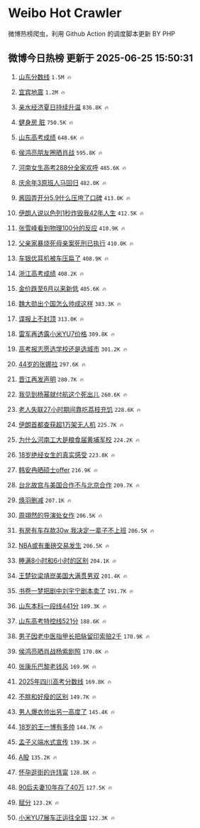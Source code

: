 # Weibo Hot Crawler 



微博热榜爬虫，利用 Github Action 的调度脚本更新 BY PHP 


## 微博今日热榜 更新于 2025-06-25 15:50:31 
1. [山东分数线](https://s.weibo.com/weibo?q=%E5%B1%B1%E4%B8%9C%E5%88%86%E6%95%B0%E7%BA%BF&t=31&band_rank=1&Refer=top) `1.5M 🔥` 

1. [宜宾地震](https://s.weibo.com/weibo?q=%E5%AE%9C%E5%AE%BE%E5%9C%B0%E9%9C%87&t=31&band_rank=2&Refer=top) `1.2M 🔥` 

1. [亲水经济夏日持续升温](https://s.weibo.com/weibo?q=%23%E4%BA%B2%E6%B0%B4%E7%BB%8F%E6%B5%8E%E5%A4%8F%E6%97%A5%E6%8C%81%E7%BB%AD%E5%8D%87%E6%B8%A9%23&t=31&band_rank=3&Refer=top) `836.8K 🔥` 

1. [健身房 脏](https://s.weibo.com/weibo?q=%E5%81%A5%E8%BA%AB%E6%88%BF%20%E8%84%8F&t=31&band_rank=4&Refer=top) `750.5K 🔥` 

1. [山东高考成绩](https://s.weibo.com/weibo?q=%E5%B1%B1%E4%B8%9C%E9%AB%98%E8%80%83%E6%88%90%E7%BB%A9&t=31&band_rank=5&Refer=top) `648.6K 🔥` 

1. [侯鸿亮朋友圈晒肖战](https://s.weibo.com/weibo?q=%23%E4%BE%AF%E9%B8%BF%E4%BA%AE%E6%9C%8B%E5%8F%8B%E5%9C%88%E6%99%92%E8%82%96%E6%88%98%23&t=31&band_rank=6&Refer=top) `595.8K 🔥` 

1. [河南女生高考288分全家欢呼](https://s.weibo.com/weibo?q=%23%E6%B2%B3%E5%8D%97%E5%A5%B3%E7%94%9F%E9%AB%98%E8%80%83288%E5%88%86%E5%85%A8%E5%AE%B6%E6%AC%A2%E5%91%BC%23&t=31&band_rank=7&Refer=top) `485.6K 🔥` 

1. [庆余年3原班人马回归](https://s.weibo.com/weibo?q=%E5%BA%86%E4%BD%99%E5%B9%B43%E5%8E%9F%E7%8F%AD%E4%BA%BA%E9%A9%AC%E5%9B%9E%E5%BD%92&t=31&band_rank=8&Refer=top) `482.0K 🔥` 

1. [酱园弄开分5.9什么压垮了口碑](https://s.weibo.com/weibo?q=%23%E9%85%B1%E5%9B%AD%E5%BC%84%E5%BC%80%E5%88%865.9%E4%BB%80%E4%B9%88%E5%8E%8B%E5%9E%AE%E4%BA%86%E5%8F%A3%E7%A2%91%23&t=31&band_rank=9&Refer=top) `413.0K 🔥` 

1. [伊朗人说以色列1秒炸毁我42年人生](https://s.weibo.com/weibo?q=%23%E4%BC%8A%E6%9C%97%E4%BA%BA%E8%AF%B4%E4%BB%A5%E8%89%B2%E5%88%971%E7%A7%92%E7%82%B8%E6%AF%81%E6%88%9142%E5%B9%B4%E4%BA%BA%E7%94%9F%23&t=31&band_rank=10&Refer=top) `412.5K 🔥` 

1. [张雪峰看到物理100分的反应](https://s.weibo.com/weibo?q=%23%E5%BC%A0%E9%9B%AA%E5%B3%B0%E7%9C%8B%E5%88%B0%E7%89%A9%E7%90%86100%E5%88%86%E7%9A%84%E5%8F%8D%E5%BA%94%23&t=31&band_rank=11&Refer=top) `410.9K 🔥` 

1. [父亲家暴烧死母亲案死刑已执行](https://s.weibo.com/weibo?q=%23%E7%88%B6%E4%BA%B2%E5%AE%B6%E6%9A%B4%E7%83%A7%E6%AD%BB%E6%AF%8D%E4%BA%B2%E6%A1%88%E6%AD%BB%E5%88%91%E5%B7%B2%E6%89%A7%E8%A1%8C%23&t=31&band_rank=12&Refer=top) `410.0K 🔥` 

1. [车银优耳机被车压扁了](https://s.weibo.com/weibo?q=%23%E8%BD%A6%E9%93%B6%E4%BC%98%E8%80%B3%E6%9C%BA%E8%A2%AB%E8%BD%A6%E5%8E%8B%E6%89%81%E4%BA%86%23&t=31&band_rank=13&Refer=top) `408.9K 🔥` 

1. [浙江高考成绩](https://s.weibo.com/weibo?q=%E6%B5%99%E6%B1%9F%E9%AB%98%E8%80%83%E6%88%90%E7%BB%A9&t=31&band_rank=14&Refer=top) `408.2K 🔥` 

1. [金价跌至6月以来新低](https://s.weibo.com/weibo?q=%23%E9%87%91%E4%BB%B7%E8%B7%8C%E8%87%B36%E6%9C%88%E4%BB%A5%E6%9D%A5%E6%96%B0%E4%BD%8E%23&t=31&band_rank=15&Refer=top) `405.6K 🔥` 

1. [魏大勋出个国怎么帅成这样](https://s.weibo.com/weibo?q=%E9%AD%8F%E5%A4%A7%E5%8B%8B%E5%87%BA%E4%B8%AA%E5%9B%BD%E6%80%8E%E4%B9%88%E5%B8%85%E6%88%90%E8%BF%99%E6%A0%B7&t=31&band_rank=16&Refer=top) `383.3K 🔥` 

1. [谍报上不封顶](https://s.weibo.com/weibo?q=%E8%B0%8D%E6%8A%A5%E4%B8%8A%E4%B8%8D%E5%B0%81%E9%A1%B6&t=31&band_rank=17&Refer=top) `313.0K 🔥` 

1. [雷军再透露小米YU7价格](https://s.weibo.com/weibo?q=%23%E9%9B%B7%E5%86%9B%E5%86%8D%E9%80%8F%E9%9C%B2%E5%B0%8F%E7%B1%B3YU7%E4%BB%B7%E6%A0%BC%23&t=31&band_rank=18&Refer=top) `309.8K 🔥` 

1. [高考报志愿选学校还是选城市](https://s.weibo.com/weibo?q=%23%E9%AB%98%E8%80%83%E6%8A%A5%E5%BF%97%E6%84%BF%E9%80%89%E5%AD%A6%E6%A0%A1%E8%BF%98%E6%98%AF%E9%80%89%E5%9F%8E%E5%B8%82%23&t=31&band_rank=19&Refer=top) `301.2K 🔥` 

1. [44岁的张娜拉](https://s.weibo.com/weibo?q=%2344%E5%B2%81%E7%9A%84%E5%BC%A0%E5%A8%9C%E6%8B%89%23&t=31&band_rank=20&Refer=top) `297.6K 🔥` 

1. [晋江再发声明](https://s.weibo.com/weibo?q=%E6%99%8B%E6%B1%9F%E5%86%8D%E5%8F%91%E5%A3%B0%E6%98%8E&t=31&band_rank=21&Refer=top) `280.7K 🔥` 

1. [我见到杨幂就付航这个死出儿](https://s.weibo.com/weibo?q=%E6%88%91%E8%A7%81%E5%88%B0%E6%9D%A8%E5%B9%82%E5%B0%B1%E4%BB%98%E8%88%AA%E8%BF%99%E4%B8%AA%E6%AD%BB%E5%87%BA%E5%84%BF&t=31&band_rank=22&Refer=top) `260.6K 🔥` 

1. [老人失联27小时期间靠吃荔枝充饥](https://s.weibo.com/weibo?q=%23%E8%80%81%E4%BA%BA%E5%A4%B1%E8%81%9427%E5%B0%8F%E6%97%B6%E6%9C%9F%E9%97%B4%E9%9D%A0%E5%90%83%E8%8D%94%E6%9E%9D%E5%85%85%E9%A5%A5%23&t=31&band_rank=23&Refer=top) `228.6K 🔥` 

1. [伊朗首都查获超1万架无人机](https://s.weibo.com/weibo?q=%23%E4%BC%8A%E6%9C%97%E9%A6%96%E9%83%BD%E6%9F%A5%E8%8E%B7%E8%B6%851%E4%B8%87%E6%9E%B6%E6%97%A0%E4%BA%BA%E6%9C%BA%23&t=31&band_rank=24&Refer=top) `225.7K 🔥` 

1. [为什么河南工大是粮食届黄埔军校](https://s.weibo.com/weibo?q=%E4%B8%BA%E4%BB%80%E4%B9%88%E6%B2%B3%E5%8D%97%E5%B7%A5%E5%A4%A7%E6%98%AF%E7%B2%AE%E9%A3%9F%E5%B1%8A%E9%BB%84%E5%9F%94%E5%86%9B%E6%A0%A1&t=31&band_rank=25&Refer=top) `224.2K 🔥` 

1. [18岁绝经女生的真实感受](https://s.weibo.com/weibo?q=18%E5%B2%81%E7%BB%9D%E7%BB%8F%E5%A5%B3%E7%94%9F%E7%9A%84%E7%9C%9F%E5%AE%9E%E6%84%9F%E5%8F%97&t=31&band_rank=26&Refer=top) `223.8K 🔥` 

1. [韩安冉晒硕士offer](https://s.weibo.com/weibo?q=%23%E9%9F%A9%E5%AE%89%E5%86%89%E6%99%92%E7%A1%95%E5%A3%ABoffer%23&t=31&band_rank=27&Refer=top) `216.9K 🔥` 

1. [台北故宫与美国合作不与北京合作](https://s.weibo.com/weibo?q=%23%E5%8F%B0%E5%8C%97%E6%95%85%E5%AE%AB%E4%B8%8E%E7%BE%8E%E5%9B%BD%E5%90%88%E4%BD%9C%E4%B8%8D%E4%B8%8E%E5%8C%97%E4%BA%AC%E5%90%88%E4%BD%9C%23&t=31&band_rank=28&Refer=top) `209.7K 🔥` 

1. [焕羽删减](https://s.weibo.com/weibo?q=%E7%84%95%E7%BE%BD%E5%88%A0%E5%87%8F&t=31&band_rank=29&Refer=top) `207.1K 🔥` 

1. [周翊然的导演处女作](https://s.weibo.com/weibo?q=%E5%91%A8%E7%BF%8A%E7%84%B6%E7%9A%84%E5%AF%BC%E6%BC%94%E5%A4%84%E5%A5%B3%E4%BD%9C&t=31&band_rank=30&Refer=top) `206.5K 🔥` 

1. [有房有车存款30w 我决定一辈子不上班](https://s.weibo.com/weibo?q=%E6%9C%89%E6%88%BF%E6%9C%89%E8%BD%A6%E5%AD%98%E6%AC%BE30w%20%E6%88%91%E5%86%B3%E5%AE%9A%E4%B8%80%E8%BE%88%E5%AD%90%E4%B8%8D%E4%B8%8A%E7%8F%AD&t=31&band_rank=31&Refer=top) `206.5K 🔥` 

1. [NBA或有重磅交易发生](https://s.weibo.com/weibo?q=NBA%E6%88%96%E6%9C%89%E9%87%8D%E7%A3%85%E4%BA%A4%E6%98%93%E5%8F%91%E7%94%9F&t=31&band_rank=32&Refer=top) `206.5K 🔥` 

1. [睡满8小时和6小时的区别](https://s.weibo.com/weibo?q=%E7%9D%A1%E6%BB%A18%E5%B0%8F%E6%97%B6%E5%92%8C6%E5%B0%8F%E6%97%B6%E7%9A%84%E5%8C%BA%E5%88%AB&t=31&band_rank=33&Refer=top) `204.1K 🔥` 

1. [王楚钦梁靖崑美国大满贯男双](https://s.weibo.com/weibo?q=%23%E7%8E%8B%E6%A5%9A%E9%92%A6%E6%A2%81%E9%9D%96%E5%B4%91%E7%BE%8E%E5%9B%BD%E5%A4%A7%E6%BB%A1%E8%B4%AF%E7%94%B7%E5%8F%8C%23&t=31&band_rank=34&Refer=top) `201.4K 🔥` 

1. [书卷一梦把剧中刘宇宁剧本卖了](https://s.weibo.com/weibo?q=%23%E4%B9%A6%E5%8D%B7%E4%B8%80%E6%A2%A6%E6%8A%8A%E5%89%A7%E4%B8%AD%E5%88%98%E5%AE%87%E5%AE%81%E5%89%A7%E6%9C%AC%E5%8D%96%E4%BA%86%23&t=31&band_rank=35&Refer=top) `191.7K 🔥` 

1. [山东本科一段线441分](https://s.weibo.com/weibo?q=%23%E5%B1%B1%E4%B8%9C%E6%9C%AC%E7%A7%91%E4%B8%80%E6%AE%B5%E7%BA%BF441%E5%88%86%23&t=31&band_rank=36&Refer=top) `189.3K 🔥` 

1. [山东高考特控线521分](https://s.weibo.com/weibo?q=%23%E5%B1%B1%E4%B8%9C%E9%AB%98%E8%80%83%E7%89%B9%E6%8E%A7%E7%BA%BF521%E5%88%86%23&t=31&band_rank=37&Refer=top) `188.6K 🔥` 

1. [男子因老中医指甲长把脉留印索赔2千](https://s.weibo.com/weibo?q=%23%E7%94%B7%E5%AD%90%E5%9B%A0%E8%80%81%E4%B8%AD%E5%8C%BB%E6%8C%87%E7%94%B2%E9%95%BF%E6%8A%8A%E8%84%89%E7%95%99%E5%8D%B0%E7%B4%A2%E8%B5%942%E5%8D%83%23&t=31&band_rank=38&Refer=top) `170.9K 🔥` 

1. [侯鸿亮晒肖战杨紫剧照](https://s.weibo.com/weibo?q=%23%E4%BE%AF%E9%B8%BF%E4%BA%AE%E6%99%92%E8%82%96%E6%88%98%E6%9D%A8%E7%B4%AB%E5%89%A7%E7%85%A7%23&t=31&band_rank=39&Refer=top) `170.0K 🔥` 

1. [张康乐巴黎老钱风](https://s.weibo.com/weibo?q=%E5%BC%A0%E5%BA%B7%E4%B9%90%E5%B7%B4%E9%BB%8E%E8%80%81%E9%92%B1%E9%A3%8E&t=31&band_rank=40&Refer=top) `169.9K 🔥` 

1. [2025年四川高考分数线](https://s.weibo.com/weibo?q=%232025%E5%B9%B4%E5%9B%9B%E5%B7%9D%E9%AB%98%E8%80%83%E5%88%86%E6%95%B0%E7%BA%BF%23&t=31&band_rank=41&Refer=top) `169.8K 🔥` 

1. [不胖和好瘦的区别](https://s.weibo.com/weibo?q=%E4%B8%8D%E8%83%96%E5%92%8C%E5%A5%BD%E7%98%A6%E7%9A%84%E5%8C%BA%E5%88%AB&t=31&band_rank=42&Refer=top) `149.7K 🔥` 

1. [男人爆衣帅出另一高度了](https://s.weibo.com/weibo?q=%E7%94%B7%E4%BA%BA%E7%88%86%E8%A1%A3%E5%B8%85%E5%87%BA%E5%8F%A6%E4%B8%80%E9%AB%98%E5%BA%A6%E4%BA%86&t=31&band_rank=43&Refer=top) `145.4K 🔥` 

1. [18岁的王一博有多帅](https://s.weibo.com/weibo?q=18%E5%B2%81%E7%9A%84%E7%8E%8B%E4%B8%80%E5%8D%9A%E6%9C%89%E5%A4%9A%E5%B8%85&t=31&band_rank=44&Refer=top) `144.7K 🔥` 

1. [孟子义端水式宣传](https://s.weibo.com/weibo?q=%23%E5%AD%9F%E5%AD%90%E4%B9%89%E7%AB%AF%E6%B0%B4%E5%BC%8F%E5%AE%A3%E4%BC%A0%23&t=31&band_rank=45&Refer=top) `139.3K 🔥` 

1. [A股](https://s.weibo.com/weibo?q=A%E8%82%A1&t=31&band_rank=46&Refer=top) `135.2K 🔥` 

1. [怀孕逛街的许玮甯](https://s.weibo.com/weibo?q=%23%E6%80%80%E5%AD%95%E9%80%9B%E8%A1%97%E7%9A%84%E8%AE%B8%E7%8E%AE%E7%94%AF%23&t=31&band_rank=47&Refer=top) `128.8K 🔥` 

1. [90后夫妻10年存了40万](https://s.weibo.com/weibo?q=90%E5%90%8E%E5%A4%AB%E5%A6%BB10%E5%B9%B4%E5%AD%98%E4%BA%8640%E4%B8%87&t=31&band_rank=48&Refer=top) `127.5K 🔥` 

1. [赋分](https://s.weibo.com/weibo?q=%E8%B5%8B%E5%88%86&t=31&band_rank=49&Refer=top) `123.2K 🔥` 

1. [小米YU7展车正运往全国](https://s.weibo.com/weibo?q=%23%E5%B0%8F%E7%B1%B3YU7%E5%B1%95%E8%BD%A6%E6%AD%A3%E8%BF%90%E5%BE%80%E5%85%A8%E5%9B%BD%23&t=31&band_rank=50&Refer=top) `122.3K 🔥` 

